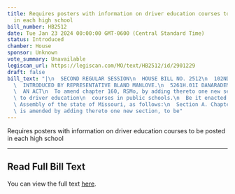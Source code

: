 ```yaml
---
title: Requires posters with information on driver education courses to be posted
  in each high school
bill_number: HB2512
date: Tue Jan 23 2024 00:00:00 GMT-0600 (Central Standard Time)
status: Introduced
chamber: House
sponsor: Unknown
vote_summary: Unavailable
legiscan_url: https://legiscan.com/MO/text/HB2512/id/2901229
draft: false
bill_text: "|\n  SECOND REGULAR SESSION\n  HOUSE BILL NO. 2512\n  102ND GENERAL ASSEMBLY\n\
  \  INTRODUCED BY REPRESENTATIVE BLAND MANLOVE.\n  5261H.01I DANARADEMANMILLER,ChiefClerk\n\
  \  AN ACT\n  To amend chapter 160, RSMo, by adding thereto one new section relating\
  \ to driver education\n  courses in public schools.\n  Be it enacted by the General\
  \ Assembly of the state of Missouri, as follows:\n  Section A. Chapter 160, RSMo,\
  \ is amended by adding thereto one new section, to be"
---
```

Requires posters with information on driver education courses to be posted in each high school

---

## Read Full Bill Text

You can view the full text [here](https://legiscan.com/MO/text/HB2512/id/2901229).
